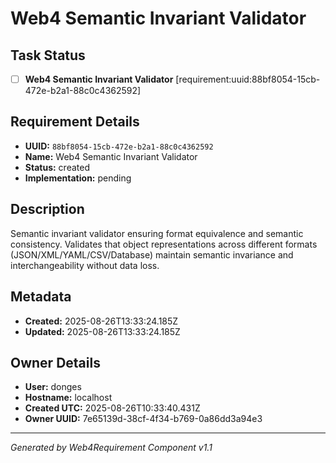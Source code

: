 # Web4 Semantic Invariant Validator

## Task Status
- [ ] **Web4 Semantic Invariant Validator** [requirement:uuid:88bf8054-15cb-472e-b2a1-88c0c4362592]

## Requirement Details

- **UUID:** `88bf8054-15cb-472e-b2a1-88c0c4362592`
- **Name:** Web4 Semantic Invariant Validator
- **Status:** created
- **Implementation:** pending

## Description

Semantic invariant validator ensuring format equivalence and semantic consistency. Validates that object representations across different formats (JSON/XML/YAML/CSV/Database) maintain semantic invariance and interchangeability without data loss.

## Metadata

- **Created:** 2025-08-26T13:33:24.185Z
- **Updated:** 2025-08-26T13:33:24.185Z

## Owner Details

- **User:** donges
- **Hostname:** localhost
- **Created UTC:** 2025-08-26T10:33:40.431Z
- **Owner UUID:** 7e65139d-38cf-4f34-b769-0a86dd3a94e3

---

*Generated by Web4Requirement Component v1.1*